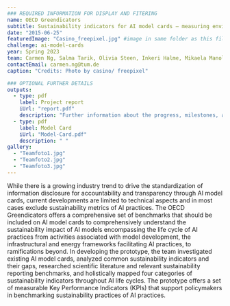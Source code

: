 ```yaml
---
### REQUIRED INFORMATION FOR DISPLAY AND FITERING
name: OECD Greendicators
subtitle: Sustainability indicators for AI model cards – measuring environmental footprint of AI practices in a comprehensive approach
date: "2015-06-25"
featuredImage: "Casino_freepixel.jpg" #image in same folder as this file
challenge: ai-model-cards
year: Spring 2023
team: Carmen Ng, Salma Tarik, Olivia Steen, Inkeri Halme, Mikaela Manolva
contactEmail: carmen.ng@tum.de
caption: "Credits: Photo by casino/ freepixel"

### OPTIONAL FURTHER DETAILS
outputs:
  - type: pdf
    label: Project report
    iUrl: "report.pdf"
    description: "Further information about the progress, milestones, and roadblocks."
  - type: pdf
    label: Model Card
    iUrl: "Model-Card.pdf"
    description: " "
gallery:
  - "Teamfoto1.jpg"
  - "Teamfoto2.jpg"
  - "Teamfoto3.jpg"
---
```


While there is a growing industry trend to drive the standardization of information disclosure for accountability and transparency through AI model cards, current developments are limited to technical aspects and in most cases exclude sustainability metrics of AI practices. The OECD Greendicators offers a comprehensive set of benchmarks that should be included on AI model cards to comprehensively understand the sustainability impact of AI models encompassing the life cycle of AI practices from activities associated with model development, the infrastructural and energy frameworks facilitating AI practices, to ramifications beyond. In developing the prototype, the team investigated existing AI model cards, analyzed common sustainability indicators and their gaps, researched scientific literature and relevant sustainability reporting benchmarks, and holistically mapped four categories of sustainability indicators throughout AI life cycles. The prototype offers a set of measurable Key Performance Indicators (KPIs) that support policymakers in benchmarking sustainability practices of AI practices.
